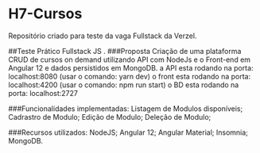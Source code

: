 # H7-Cursos
Repositório criado para teste da vaga Fullstack da Verzel.

##Teste Prático Fullstack JS
.
###Proposta
Criação de uma plataforma CRUD de cursos on demand
utilizando API com NodeJs e o Front-end em Angular 12 e dados persistidos em MongoDB.
a API esta rodando na porta: localhost:8080 (usar o comando: yarn dev)
o front esta rodando na porta: localhost:4200 (usar o comando: npm run start)
o BD esta rodando na porta: localhost:2727

###Funcionalidades implementadas:
Listagem de Modulos disponíveis;
Cadrastro de Modulo;
Edição de Modulo;
Deleção de Modulo;

###Recursos utilizados:
NodeJS;
Angular 12;
Angular Material;
Insomnia;
MongoDB.
